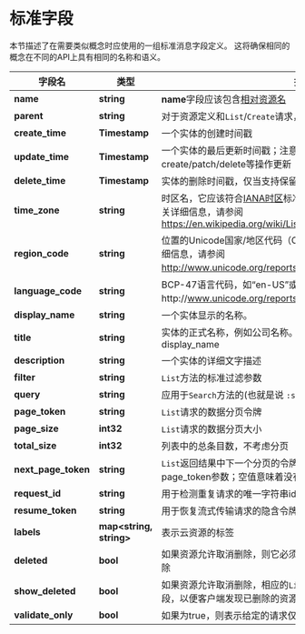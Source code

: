 # 标准字段

本节描述了在需要类似概念时应使用的一组标准消息字段定义。 这将确保相同的概念在不同的API上具有相同的名称和语义。

|        字段名         |           类型            |                                                                                      描述                                                                                      |
| --------------------- | ------------------------- | ------------------------------------------------------------------------------------------------------------------------------------------------------------------------------ |
| **name**              | **string**                | **name**字段应该包含[相对资源名](03-资源命名.md)                                                                                                                               |
| **parent**            | **string**                | 对于资源定义和`List`/`Create`请求，**parent**字段应包含父级[相对资源名](03-资源命名.md)                                                                                        |
| **create\_time**      | **Timestamp**             | 一个实体的创建时间戳                                                                                                                                                           |
| **update\_time**      | **Timestamp**             | 一个实体的最后更新时间戳；注意update_time会被create/patch/delete等操作更新                                                                                                     |
| **delete\_time**      | **Timestamp**             | 实体的删除时间戳，仅当支持保留时。                                                                                                                                             |
| **time\_zone**        | **string**                | 时区名，它应该符合[IANA时区](http://www.iana.org/time-zones)标准，如"America/Los_Angeles"。 有关详细信息，请参阅 https://en.wikipedia.org/wiki/List_of_tz_database_time_zones. |
| **region\_code**      | **string**                | 位置的Unicode国家/地区代码（CLDR），例如“US”和“419”。 有关详细信息，请参阅 http://www.unicode.org/reports/tr35/#unicode_region_subtag。                                        |
| **language\_code**    | **string**                | BCP-47语言代码，如“en-US”或“sr-Latn”。 有关详细信息，请参阅http://www.unicode.org/reports/tr35/#Unicode_locale_identifier。                                                    |
| **display\_name**     | **string**                | 一个实体显示的名称。                                                                                                                                                           |
| **title**             | **string**                | 实体的正式名称，例如公司名称。 它应该被视为正规版本的display\_name                                                                                                             |
| **description**       | **string**                | 一个实体的详细文字描述                                                                                                                                                         |
| **filter**            | **string**                | `List`方法的标准过滤参数                                                                                                                                                       |
| **query**             | **string**                | 应用于`Search`方法的(也就是说 `:search`)**过滤**参数                                                                                                                           |
| **page\_token**       | **string**                | `List`请求的数据分页令牌                                                                                                                                                       |
| **page\_size**        | **int32**                 | `List`请求的数据分页大小                                                                                                                                                       |
| **total\_size**       | **int32**                 | 列表中的总条目数，不考虑分页                                                                                                                                                   |
| **next\_page\_token** | **string**                | `List`返回结果中下一个分页的令牌。它应该在后续请求中传递为page_token参数；空值意味着没有更多数据                                                                               |
| **request\_id**       | **string**                | 用于检测重复请求的唯一字符串id                                                                                                                                                 |
| **resume\_token**     | **string**                | 用于恢复流式传输请求的隐含令牌                                                                                                                                                 |
| **labels**            | **map\<string, string\>** | 表示云资源的标签                                                                                                                                                               |
| **deleted**           | **bool**                  | 如果资源允许取消删除，则它必须有**deleted**字段表示资源是否已被删除                                                                                                            |
| **show\_deleted**     | **bool**                  | 如果资源允许取消删除，相应的`List`方法必须有一个**show_deleted**字段，以便客户端发现已删除的资源。                                                                             |
| **validate_only**     | **bool**                  | 如果为true，则表示给定的请求仅需要被检验，而不是被执行。                                                                                                                       |
